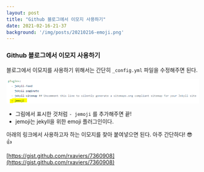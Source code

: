 ```yaml
---
layout: post
title: "Github 블로그에서 이모지 사용하기"
date: 2021-02-16-21-37
background: '/img/posts/20210216-emoji.png'
---
```


### Github 블로그에서 이모지 사용하기

블로그에서 이모지를 사용하기 위해서는 간단히 `_config.yml` 파일을 수정해주면 된다.

![emoji](/img/posts/20210216-emoji.png)

* 그림에서 표시한 것처럼 `- jemoji` 를 추가해주면 끝!
* jemoji는 jekyll을 위한 emoji 플러그인이다.

아래의 링크에서 사용하고자 하는 이모지를 찾아 붙여넣으면 된다.
아주 간단하다! :sunglasses: :+1:

[https://gist.github.com/rxaviers/7360908](https://gist.github.com/rxaviers/7360908)

